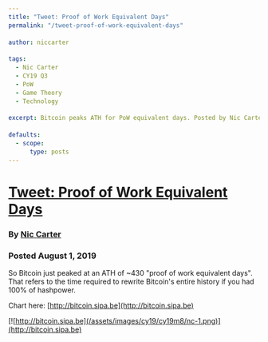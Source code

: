 ```yaml
---
title: "Tweet: Proof of Work Equivalent Days"
permalink: "/tweet-proof-of-work-equivalent-days" 

author: niccarter

tags:
  - Nic Carter
  - CY19 Q3
  - PoW
  - Game Theory
  - Technology

excerpt: Bitcoin peaks ATH for PoW equivalent days. Posted by Nic Carter on August 1, 2019.

defaults:
  - scope:
      type: posts
---
```


# [Tweet: Proof of Work Equivalent Days](https://twitter.com/nic__carter/status/1156941194968162306)
### By [Nic Carter](https://twitter.com/nic__carter)
### Posted August 1, 2019

So Bitcoin just peaked at an ATH of ~430 "proof of work equivalent days". That refers to the time required to rewrite Bitcoin's entire history if you had 100% of hashpower.

Chart here: [http://bitcoin.sipa.be](http://bitcoin.sipa.be)

[![http://bitcoin.sipa.be](/assets/images/cy19/cy19m8/nc-1.png)](http://bitcoin.sipa.be)